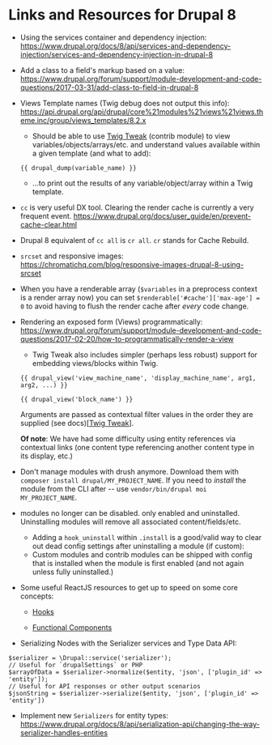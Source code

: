 # Links and Resources for Drupal 8

 - Using the services container and dependency injection: https://www.drupal.org/docs/8/api/services-and-dependency-injection/services-and-dependency-injection-in-drupal-8

 - Add a class to a field's markup based on a value: https://www.drupal.org/forum/support/module-development-and-code-questions/2017-03-31/add-class-to-field-in-drupal-8
 
 - Views Template names (Twig debug does not output this info): https://api.drupal.org/api/drupal/core%21modules%21views%21views.theme.inc/group/views_templates/8.2.x
   
   - Should be able to use [Twig Tweak](https://www.drupal.org/docs/8/modules/twig-tweak/cheat-sheet) (contrib module) to view variables/objects/arrays/etc. and understand values available within a given template (and what to add): 
   ```
   {{ drupal_dump(variable_name) }} 
   ```
   - ...to print out the results of any variable/object/array within a Twig template.
   
 
 - `cc` is very useful DX tool. Clearing the render cache is currently a very frequent event.
 https://www.drupal.org/docs/user_guide/en/prevent-cache-clear.html
 
 - Drupal 8 equivalent of `cc all` is `cr all`. `cr` stands for Cache Rebuild.
 
 - `srcset` and responsive images: https://chromatichq.com/blog/responsive-images-drupal-8-using-srcset
 
 - When you have a renderable array (`$variables` in a preprocess context is a render array now) you can set `$renderable['#cache']['max-age'] = 0` to avoid having to flush the render cache after *every* code change.
 
 - Rendering an exposed form (Views) programmatically: https://www.drupal.org/forum/support/module-development-and-code-questions/2017-02-20/how-to-programmatically-render-a-view
    - Twig Tweak also includes simpler (perhaps less robust) support for embedding views/blocks within Twig.
    ```
    {{ drupal_view('view_machine_name', 'display_machine_name', arg1, arg2, ...) }}
    
    {{ drupal_view('block_name') }}
    ```
    Arguments are passed as contextual filter values in the order they are supplied (see docs)[[Twig Tweak](https://www.drupal.org/docs/8/modules/twig-tweak/cheat-sheet)].
    
    **Of note**: We have had some difficulty using entity references via contextual links (one content type referencing another content type in its display, etc.)  

 - Don't manage modules with drush anymore. Download them with `composer install drupal/MY_PROJECT_NAME`. If you need to _install_ the module from the CLI after -- use `vendor/bin/drupal moi MY_PROJECT_NAME`.

 - modules no longer can be disabled. only enabled and uninstalled. Uninstalling modules will remove all associated content/fields/etc.
    - Adding a `hook_uninstall` within `.install` is a good/valid way to clear out dead config settings after uninstalling a module (if custom):
    - Custom modules and contrib modules can be shipped with config that is installed when the module is first enabled (and not again unless fully uninstalled.) 
    
 
 - Some useful ReactJS resources to get up to speed on some core concepts:
 
    - [Hooks](https://reactjs.org/docs/hooks-intro.html)
    
    - [Functional Components](https://programmingwithmosh.com/react/react-functional-components/)

 - Serializing Nodes with the Serializer services and Type Data API:
 ```
 $serializer = \Drupal::service('serializer');
 // Useful for `drupalSettings` or PHP
 $arrayOfData = $serializer->normalize($entity, 'json', ['plugin_id' => 'entity']);
 // Useful for API responses or other output scenarios
 $jsonString = $serializer->serialize($entity, 'json', ['plugin_id' => 'entity'])
 ```

 - Implement new `Serializers` for entity types: https://www.drupal.org/docs/8/api/serialization-api/changing-the-way-serializer-handles-entities

